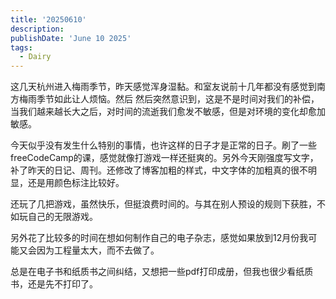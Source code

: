 ```yaml
---
title: '20250610'
description: 
publishDate: 'June 10 2025'
tags:
  - Dairy
---
```


这几天杭州进入梅雨季节，昨天感觉浑身湿黏。和室友说前十几年都没有感觉到南方梅雨季节如此让人烦恼。然后  然后突然意识到，这是不是时间对我们的补偿，当我们越来越长大之后，对时间的流逝我们愈发不敏感，但是对环境的变化却愈加敏感。

今天似乎没有发生什么特别的事情，也许这样的日子才是正常的日子。刷了一些freeCodeCamp的课，感觉就像打游戏一样还挺爽的。另外今天刚强度写文字，补了昨天的日记、周刊。还修改了博客加粗的样式，中文字体的加粗真的很不明显，还是用颜色标注比较好。

还玩了几把游戏，虽然快乐，但挺浪费时间的。与其在别人预设的规则下获胜，不如玩自己的无限游戏。

另外花了比较多的时间在想如何制作自己的电子杂志，感觉如果放到12月份我可能又会因为工程量太大，而不去做了。

总是在电子书和纸质书之间纠结，又想把一些pdf打印成册，但我也很少看纸质书，还是先不打印了。